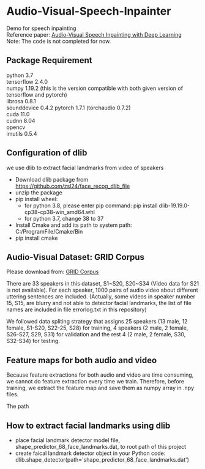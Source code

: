 # Audio-Visual-Speech-Inpainter
Demo for speech inpainting  
Reference paper: [Audio-Visual Speech Inpainting with Deep Learning](https://arxiv.org/abs/2010.04556)  
Note: The code is not completed for now.  

## Package Requirement
python 3.7  
tensorflow 2.4.0  
numpy 1.19.2 (this is the version compatible with both given version of tensorflow and pytorch)  
librosa 0.8.1  
sounddevice 0.4.2 
pytorch 1.7.1 (torchaudio 0.7.2)  
cuda 11.0  
cudnn 8.04  
opencv  
imutils 0.5.4  


## Configuration of dlib
we use dlib to extract facial landmarks from video of speakers  
- Download dlib package from https://github.com/zsl24/face_recog_dlib_file
- unzip the package
- pip install wheel:
  - for python 3.8, please enter pip command: pip install dlib-19.19.0-cp38-cp38-win_amd64.whl
  - for python 3.7, change 38 to 37
- Install Cmake and add its path to system path: C:/ProgramFile/Cmake/Bin
- pip install cmake

## Audio-Visual Dataset: GRID Corpus
Please download from: [GRID Corpus](http://spandh.dcs.shef.ac.uk/gridcorpus/)  

There are 33 speakers in this dataset, S1~S20, S20~S34 (Video data for S21 is not available). For each speaker, 1000 pairs of audio video about different uttering sentences are included. (Actually, some videos in speaker number 15, S15, are blurry and not able to detector facial landmarks, the list of file names are included in file errorlog.txt in this repository)

We followed data spliting strategy that assigns 25 speakers (13 male, 12 female, S1-S20, S22-25, S28) for training, 4 speakers (2 male, 2 female, S26-S27, S29, S31) for validation and the rest 4 (2 male, 2 female, S30, S32-S34) for testing.  

## Feature maps for both audio and video
Because feature extractions for both audio and video are time consuming, we cannot do feature extraction every time we train. Therefore, before training, we extract the feature map and save them as numpy array in .npy files.  

The path 
>


## How to extract facial landmarks using dlib
- place facial landmark detector model file, shape_predictor_68_face_landmarks.dat, to root path of this project
- create faical landmark detector object in your Python code: dlib.shape_detector(path='shape_predictor_68_face_landmarks.dat')


